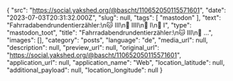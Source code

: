 {
  "src": "https://social.yakshed.org/@bascht/110652050115571601",
  "date": "2023-07-03T20:31:32.000Z",
  "slug": null,
  "tags": [
    "mastodon"
  ],
  "text": "Fahrradabendrundentierzähler:\n🐱 III\n🦌 IIII\n🐇 I\n🦊 I",
  "type": "mastodon_toot",
  "title": "Fahrradabendrundentierzähler:\n🐱 III\n🦌 …",
  "images": [],
  "category": "posts",
  "language": "de",
  "media_url": null,
  "description": null,
  "preview_url": null,
  "original_url": "https://social.yakshed.org/@bascht/110652050115571601",
  "application_url": null,
  "application_name": "Web",
  "location_latitude": null,
  "additional_payload": null,
  "location_longitude": null
}